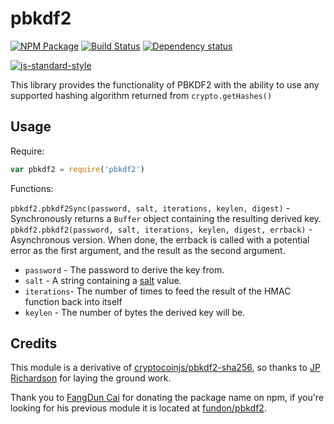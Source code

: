 # pbkdf2

[![NPM Package](https://img.shields.io/npm/v/pbkdf2.svg?style=flat-square)](https://www.npmjs.org/package/pbkdf2)
[![Build Status](https://img.shields.io/travis/crypto-browserify/pbkdf2.svg?branch=master&style=flat-square)](https://travis-ci.org/crypto-browserify/pbkdf2)
[![Dependency status](https://img.shields.io/david/crypto-browserify/pbkdf2.svg?style=flat-square)](https://david-dm.org/crypto-browserify/pbkdf2#info=dependencies)

[![js-standard-style](https://cdn.rawgit.com/feross/standard/master/badge.svg)](https://github.com/feross/standard)

This library provides the functionality of PBKDF2 with the ability to use any supported hashing algorithm returned from `crypto.getHashes()`


## Usage

Require:
```js
var pbkdf2 = require('pbkdf2')
```

Functions:

`pbkdf2.pbkdf2Sync(password, salt, iterations, keylen, digest)` - Synchronously returns a `Buffer` object containing the resulting derived key.  
`pbkdf2.pbkdf2(password, salt, iterations, keylen, digest, errback)` - Asynchronous version. When done, the errback is called with a potential error as the first argument, and the result as the second argument.  
* `password` - The password to derive the key from.
* `salt` - A string containing a [salt][1] value.
* `iterations`- The number of times to feed the result of the HMAC function back into itself
* `keylen` - The number of bytes the derived key will be.

## Credits

This module is a derivative of [cryptocoinjs/pbkdf2-sha256](https://github.com/cryptocoinjs/pbkdf2-sha256/), so thanks to [JP Richardson](https://github.com/jprichardson/) for laying the ground work.

Thank you to [FangDun Cai](https://github.com/fundon) for donating the package name on npm, if you're looking for his previous module it is located at [fundon/pbkdf2](https://github.com/fundon/pbkdf2).

  [1]: https://en.wikipedia.org/wiki/Salt_(cryptography)
